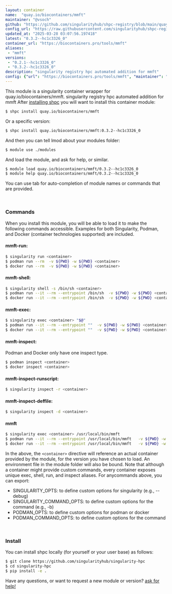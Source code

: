 ```yaml
---
layout: container
name:  "quay.io/biocontainers/mmft"
maintainer: "@vsoch"
github: "https://github.com/singularityhub/shpc-registry/blob/main/quay.io/biocontainers/mmft/container.yaml"
config_url: "https://raw.githubusercontent.com/singularityhub/shpc-registry/main/quay.io/biocontainers/mmft/container.yaml"
updated_at: "2025-03-28 03:07:56.197418"
latest: "0.3.2--hc1c3326_0"
container_url: "https://biocontainers.pro/tools/mmft"
aliases:
 - "mmft"
versions:
 - "0.2.1--hc1c3326_0"
 - "0.3.2--hc1c3326_0"
description: "singularity registry hpc automated addition for mmft"
config: {"url": "https://biocontainers.pro/tools/mmft", "maintainer": "@vsoch", "description": "singularity registry hpc automated addition for mmft", "latest": {"0.3.2--hc1c3326_0": "sha256:0776cfec83b5efd95212fda8c4372c33e3293bf4b6447a3ef3fbd525673798a7"}, "tags": {"0.2.1--hc1c3326_0": "sha256:548b6364a73abb0d9fadc849c8a3d4b7162f00f2a503ce767418d3f743fc862e", "0.3.2--hc1c3326_0": "sha256:0776cfec83b5efd95212fda8c4372c33e3293bf4b6447a3ef3fbd525673798a7"}, "docker": "quay.io/biocontainers/mmft", "aliases": {"mmft": "/usr/local/bin/mmft"}}
---
```


This module is a singularity container wrapper for quay.io/biocontainers/mmft.
singularity registry hpc automated addition for mmft
After [installing shpc](#install) you will want to install this container module:


```bash
$ shpc install quay.io/biocontainers/mmft
```

Or a specific version:

```bash
$ shpc install quay.io/biocontainers/mmft:0.3.2--hc1c3326_0
```

And then you can tell lmod about your modules folder:

```bash
$ module use ./modules
```

And load the module, and ask for help, or similar.

```bash
$ module load quay.io/biocontainers/mmft/0.3.2--hc1c3326_0
$ module help quay.io/biocontainers/mmft/0.3.2--hc1c3326_0
```

You can use tab for auto-completion of module names or commands that are provided.

<br>

### Commands

When you install this module, you will be able to load it to make the following commands accessible.
Examples for both Singularity, Podman, and Docker (container technologies supported) are included.

#### mmft-run:

```bash
$ singularity run <container>
$ podman run --rm  -v ${PWD} -w ${PWD} <container>
$ docker run --rm  -v ${PWD} -w ${PWD} <container>
```

#### mmft-shell:

```bash
$ singularity shell -s /bin/sh <container>
$ podman run --it --rm --entrypoint /bin/sh  -v ${PWD} -w ${PWD} <container>
$ docker run --it --rm --entrypoint /bin/sh  -v ${PWD} -w ${PWD} <container>
```

#### mmft-exec:

```bash
$ singularity exec <container> "$@"
$ podman run --it --rm --entrypoint ""  -v ${PWD} -w ${PWD} <container> "$@"
$ docker run --it --rm --entrypoint ""  -v ${PWD} -w ${PWD} <container> "$@"
```

#### mmft-inspect:

Podman and Docker only have one inspect type.

```bash
$ podman inspect <container>
$ docker inspect <container>
```

#### mmft-inspect-runscript:

```bash
$ singularity inspect -r <container>
```

#### mmft-inspect-deffile:

```bash
$ singularity inspect -d <container>
```


#### mmft

```bash
$ singularity exec <container> /usr/local/bin/mmft
$ podman run --it --rm --entrypoint /usr/local/bin/mmft   -v ${PWD} -w ${PWD} <container> -c " $@"
$ docker run --it --rm --entrypoint /usr/local/bin/mmft   -v ${PWD} -w ${PWD} <container> -c " $@"
```



In the above, the `<container>` directive will reference an actual container provided
by the module, for the version you have chosen to load. An environment file in the
module folder will also be bound. Note that although a container
might provide custom commands, every container exposes unique exec, shell, run, and
inspect aliases. For anycommands above, you can export:

 - SINGULARITY_OPTS: to define custom options for singularity (e.g., --debug)
 - SINGULARITY_COMMAND_OPTS: to define custom options for the command (e.g., -b)
 - PODMAN_OPTS: to define custom options for podman or docker
 - PODMAN_COMMAND_OPTS: to define custom options for the command

<br>

### Install

You can install shpc locally (for yourself or your user base) as follows:

```bash
$ git clone https://github.com/singularityhub/singularity-hpc
$ cd singularity-hpc
$ pip install -e .
```

Have any questions, or want to request a new module or version? [ask for help!](https://github.com/singularityhub/singularity-hpc/issues)
